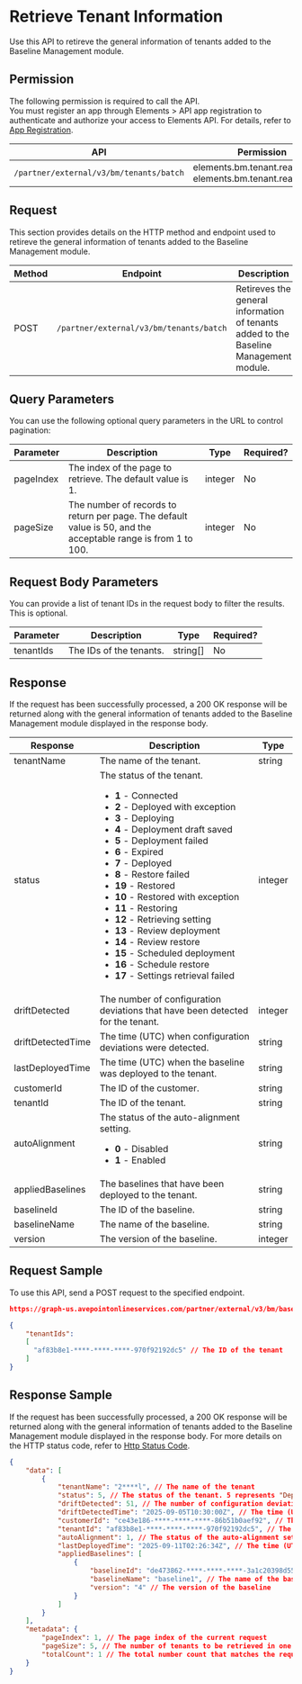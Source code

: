 # Retrieve Tenant Information

Use this API to retireve the general information of tenants added to the Baseline Management module.

## Permission  

The following permission is required to call the API.  
You must register an app through Elements > API app registration to authenticate and authorize your access to Elements API. For details, refer to [App Registration](../register-app.md).  

| API  | Permission  |
|-----------|--------|
| `/partner/external/v3/bm/tenants/batch` | elements.bm.tenant.read.all or elements.bm.tenant.readwrite.all |  

## Request

This section provides details on the HTTP method and endpoint used to retireve the general information of tenants added to the Baseline Management module.

| Method | Endpoint | Description |
| --- | --- | --- |
| POST | `/partner/external/v3/bm/tenants/batch` | Retireves the general information of tenants added to the Baseline Management module. |

## Query Parameters

You can use the following optional query parameters in the URL to control pagination:

|Parameter|Description | Type|Required?|
|---|---|---|---|
|pageIndex|The index of the page to retrieve. The default value is 1. |integer|No|
|pageSize|The number of records to return per page. The default value is 50, and the acceptable range is from 1 to 100.|integer|No|

## Request Body Parameters

You can provide a list of tenant IDs in the request body to filter the results. This is optional.

|Parameter|Description | Type|Required?|
|---|---|---|---|
|tenantIds|The IDs of the tenants. |string[] |No|

## Response

If the request has been successfully processed, a 200 OK response will be returned along with the general information of tenants added to the Baseline Management module  displayed in the response body.

| Response | Description | Type |
| --- | --- | --- |
| tenantName | The name of the tenant. | string |
| status | The status of the tenant.<ul><li>**1** - Connected</li><li>**2** - Deployed with exception</li><li>**3** - Deploying</li><li>**4** - Deployment draft saved</li><li>**5** - Deployment failed </li><li>**6** - Expired</li><li>**7** - Deployed </li><li>**8** - Restore failed </li><li>**19** - Restored</li><li>**10** - Restored with exception</li><li>**11** - Restoring</li><li>**12** - Retrieving setting</li><li>**13** - Review deployment</li><li>**14** - Review restore</li><li>**15** - Scheduled deployment </li><li>**16** - Schedule restore</li><li>**17** - Settings retrieval failed</li></ul> | integer |
| driftDetected | The number of configuration deviations that have been detected for the tenant. | integer |
| driftDetectedTime | The time (UTC) when configuration deviations were detected. | string |
| lastDeployedTime | The time (UTC) when the baseline was deployed to the tenant. | string |
| customerId | The ID of the customer. | string |
| tenantId | The ID of the tenant. | string |
| autoAlignment | The status of the auto-alignment setting. <ul><li>**0** - Disabled</li><li>**1** - Enabled</li></ul>| string |
| appliedBaselines | The baselines that have been deployed to the tenant.| string |
| baselineId | The ID of the baseline.| string |
| baselineName | The name of the baseline.| string |
| version | The version of the baseline.| integer |

## Request Sample

To use this API, send a POST request to the specified endpoint.

```json
https://graph-us.avepointonlineservices.com/partner/external/v3/bm/baselines/batch?pageIndex=1&pageSize=50

{
    "tenantIds": 
    [
      "af83b8e1-****-****-****-970f92192dc5" // The ID of the tenant
    ]
}
```

## Response Sample  

If the request has been successfully processed, a 200 OK response will be returned along with the general information of tenants added to the Baseline Management module displayed in the response body. For more details on the HTTP status code, refer to [Http Status Code](../Use-AvePoint-Graph-API.md#http-status-code).

```json
{
    "data": [
        {
            "tenantName": "2****l", // The name of the tenant
            "status": 5, // The status of the tenant. 5 represents "Deployment failed"
            "driftDetected": 51, // The number of configuration deviations that have been detected for the tenant
            "driftDetectedTime": "2025-09-05T10:30:00Z", // The time (UTC) when configuration deviations were detected
            "customerId": "ce43e186-****-****-****-86b51b0aef92", // The ID of the customer
            "tenantId": "af83b8e1-****-****-****-970f92192dc5", // The ID of the tenant
            "autoAlignment": 1, // The status of the auto-alignment setting. 1 represents "Enabled"
            "lastDeployedTime": "2025-09-11T02:26:34Z", // The time (UTC) when the baseline was deployed to the tenant
            "appliedBaselines": [
                {
                    "baselineId": "de473862-****-****-****-3a1c20398d55", // The ID of the baseline
                    "baselineName": "baseline1", // The name of the baseline
                    "version": "4" // The version of the baseline
                }
            ]
        }
    ],
    "metadata": {
        "pageIndex": 1, // The page index of the current request
        "pageSize": 5, // The number of tenants to be retrieved in one request
        "totalCount": 1 // The total number count that matches the request
    }
}